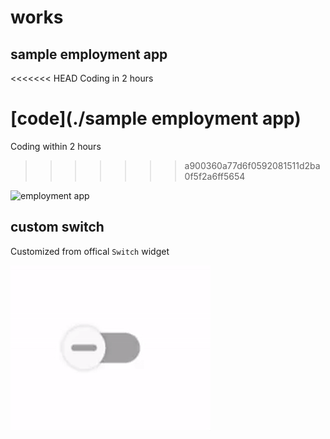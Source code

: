 # works


## sample employment app
<<<<<<< HEAD
Coding in 2 hours

[code](./sample employment app)
=======
Coding within 2 hours

>>>>>>> a900360a77d6f0592081511d2ba0f5f2a6ff5654

![employment app](./screenshots/interview_app.gif)


## custom switch
Customized from offical `Switch` widget


![custom_switch](./screenshots/custom_switch.gif)

